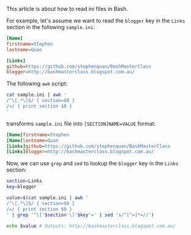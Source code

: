 This article is about how to read ini files in Bash.

For example, let's assume we want to read the `blogger` key in the `Links` section in the following `sample.ini`:

```ini
[Name]
firstname=Stephen
lastname=Quan

[Links]
github=https://github.com/stephenquan/BashMasterClass
blogger=http://bashmasterclass.blogspot.com.au/
```

The following `awk` script:

```bash
cat sample.ini | awk '
/^\[.*\]$/ { section=$0 }
/=/ { print section $0 }
'
```

transforms `sample.ini` file into `[SECTION]NAME=VALUE` format:

```ini
[Name]firstname=Stephen
[Name]lastname=Quan
[Links]github=https://github.com/stephenquan/BashMasterClass
[Links]blogger=http://bashmasterclass.blogspot.com.au/
```

Now, we can use `grep` and `sed` to lookup the `blogger` key in the `Links` section:

```bash
section=Links
key=blogger

value=$(cat sample.ini | awk '
/^\[.*\]$/ { section=$0 }
/=/ { print section $0 }
' | grep '^\['$section'\]'$key'=' | sed 's/^[^=]*=//')

echo $value # Outputs: http://bashmasterclass.blogspot.com.au/
```
